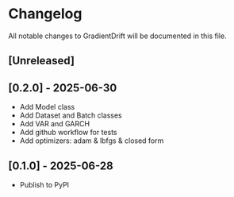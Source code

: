 # Changelog

All notable changes to GradientDrift will be documented in this file.  

## [Unreleased]

## [0.2.0] - 2025-06-30

- Add Model class
- Add Dataset and Batch classes
- Add VAR and GARCH
- Add github workflow for tests
- Add optimizers: adam & lbfgs & closed form

## [0.1.0] - 2025-06-28

- Publish to PyPI
